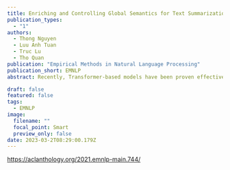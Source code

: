 ```yaml
---
title: Enriching and Controlling Global Semantics for Text Summarization
publication_types:
  - "1"
authors:
  - Thong Nguyen
  - Luu Anh Tuan
  - Truc Lu
  - Tho Quan
publication: "Empirical Methods in Natural Language Processing"
publication_short: EMNLP
abstract: Recently, Transformer-based models have been proven effective in the abstractive summarization task by creating fluent and informative summaries. Nevertheless, these models still suffer from the short-range dependency problem, causing them to produce summaries that miss the key points of document. In this paper, we attempt to address this issue by introducing a neural topic model empowered with normalizing flow to capture the global semantics of the document, which are then integrated into the summarization model. In addition, to avoid the overwhelming effect of global semantics on contextualized representation, we introduce a mechanism to control the amount of global semantics supplied to the text generation module. Our method outperforms state-of-the-art summarization models on five common text summarization datasets, namely CNN/DailyMail, XSum, Reddit TIFU, arXiv, and PubMed.

draft: false
featured: false
tags:
  - EMNLP
image:
  filename: ""
  focal_point: Smart
  preview_only: false
date: 2023-03-2T08:29:00.179Z
---
```

https://aclanthology.org/2021.emnlp-main.744/
